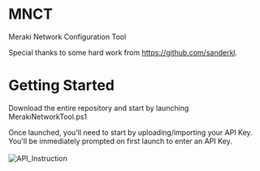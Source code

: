 # MNCT
Meraki Network Configuration Tool

Special thanks to some hard work from https://github.com/sanderkl.

# Getting Started
Download the entire repository and start by launching MerakiNetworkTool.ps1

Once launched, you'll need to start by uploading/importing your API Key. <br>
You'll be immediately prompted on first launch to enter an API Key. <br>
<br>
<img src="https://i.imgur.com/b48RcwC.png" alt="API_Instruction"/><br>

